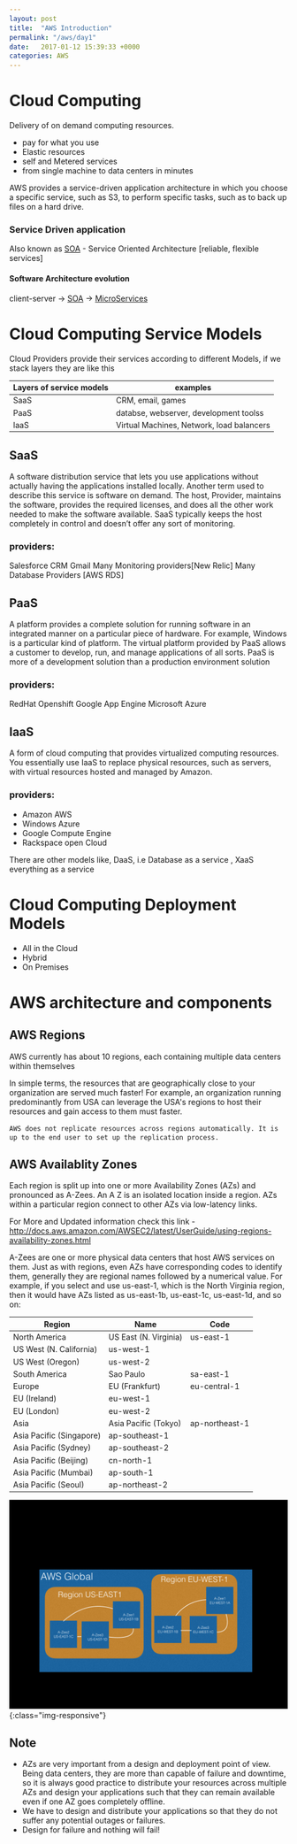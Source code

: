 ```yaml
---
layout: post
title:  "AWS Introduction"
permalink: "/aws/day1"
date:   2017-01-12 15:39:33 +0000
categories: AWS
---
```

# Cloud Computing

 Delivery of on demand computing resources.

- pay for what you use
- Elastic resources
- self and Metered services
- from single machine to data centers in minutes

AWS provides a service-driven application architecture in which you choose a specific service, such as S3, to perform specific tasks, such as to back up files on a hard drive.

### Service Driven application
Also known as [SOA] - Service Oriented Architecture [reliable, flexible services]


#### Software Architecture evolution

client-server -> [SOA] -> [MicroServices]

# Cloud Computing Service Models

Cloud Providers provide their services according to different Models, if we stack layers they are like this



Layers of service models | examples
--- |---|
SaaS |CRM, email, games
PaaS | databse, webserver, development toolss
IaaS | Virtual Machines, Network, load balancers


## SaaS
A software distribution service that lets you use applications without actually having the applications installed locally. Another term used to describe this service is software on demand. The host, Provider, maintains the software, provides the required licenses, and does all the other work needed to make the software available.
SaaS typically keeps the host completely in control and doesn’t offer any sort of monitoring.

### providers:
Salesforce CRM
Gmail
Many Monitoring providers[New Relic]
Many Database Providers [AWS RDS]

## PaaS
A platform provides a complete solution for running software in an integrated manner on a particular piece of hardware. For example, Windows is a particular kind of platform. The virtual platform provided by PaaS allows a customer to develop, run, and manage applications of all sorts.
PaaS is more of a development solution than a production environment solution

### providers:
RedHat Openshift
Google App Engine
Microsoft Azure


## IaaS
A form of cloud computing that provides virtualized computing resources. You essentially use IaaS to replace physical resources, such as servers, with virtual resources hosted and managed by Amazon.

### providers:
- Amazon AWS
- Windows Azure
- Google Compute Engine
- Rackspace open Cloud



There are other models like,  DaaS, i.e Database as a service , XaaS everything as a service

# Cloud Computing Deployment Models

- All in the Cloud
- Hybrid
- On Premises

# AWS architecture and components

## AWS Regions
AWS currently has about 10 regions, each containing multiple data centers within themselves

In simple terms, the resources that are geographically close to your organization are served much faster! For example, an organization running predominantly from USA can leverage the USA's regions to host their resources and gain access to them must faster.

```
AWS does not replicate resources across regions automatically. It is up to the end user to set up the replication process.
```

## AWS Availablity Zones

Each region is split up into one or more Availability Zones (AZs) and pronounced as A-Zees. An A Z is an isolated location inside a region. AZs within a particular region connect to other AZs via low-latency links.

For More and Updated information check this link -
http://docs.aws.amazon.com/AWSEC2/latest/UserGuide/using-regions-availability-zones.html


A-Zees are one or more physical data centers that host AWS services on them. Just as with regions, even AZs have corresponding codes to identify them, generally they are regional names followed by a numerical value. For example, if you select and use us-east-1, which is the North Virginia region, then it would have AZs listed as us-east-1b, us-east-1c, us-east-1d, and so on:



Region | Name | Code
--- |---| ---|
North America |US East (N. Virginia) |us-east-1
 | US West (N. California) | us-west-1
 | US West (Oregon)|us-west-2
South America|Sao Paulo|sa-east-1
Europe| EU (Frankfurt)|eu-central-1
 | EU (Ireland)|eu-west-1
 | EU (London)|eu-west-2
 Asia|Asia Pacific (Tokyo)|ap-northeast-1
  |Asia Pacific (Singapore)|ap-southeast-1
  |Asia Pacific (Sydney)|ap-southeast-2
  |Asia Pacific (Beijing)|cn-north-1
  |Asia Pacific (Mumbai)|ap-south-1
  |Asia Pacific (Seoul)|ap-northeast-2

![AWS Global Infrastructure](/_images/AWS-Regions.001.jpeg){:class="img-responsive"}

## Note

- AZs are very important from a design and deployment point of view. Being data centers, they are more than capable of failure and downtime, so it is always good practice to distribute your resources across multiple AZs and design your applications such that they can remain available even if one AZ goes completely offline.
- We have to design and distribute your applications so that they do not suffer any potential outages or failures.
-  Design for failure and nothing will fail!



[SOA]:https://en.wikipedia.org/wiki/Service-oriented_architecture
[MicroServices]:http://satishgummadelli.github.io/microservices/principles

